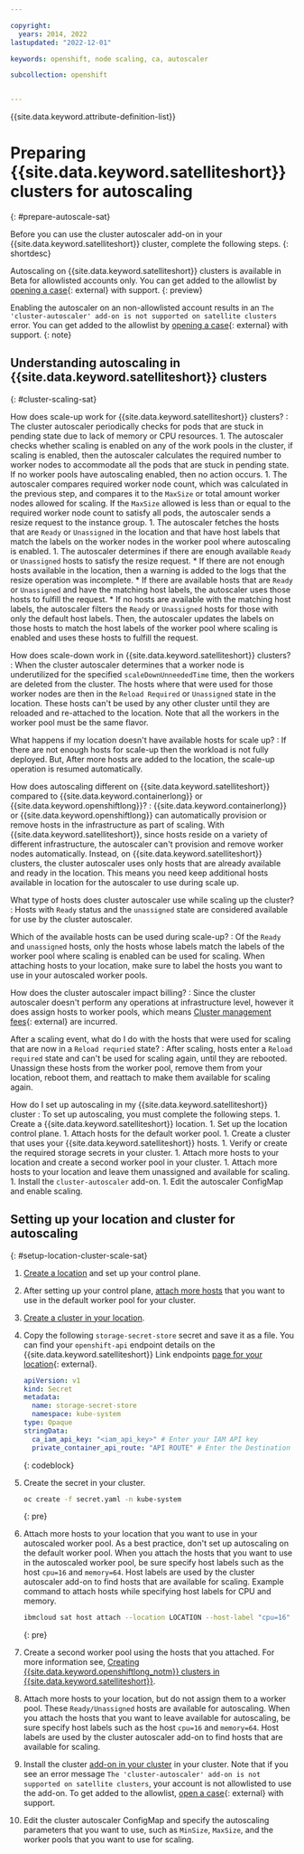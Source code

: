 ```yaml
---

copyright: 
  years: 2014, 2022
lastupdated: "2022-12-01"

keywords: openshift, node scaling, ca, autoscaler

subcollection: openshift


---
```


{{site.data.keyword.attribute-definition-list}}



# Preparing {{site.data.keyword.satelliteshort}} clusters for autoscaling
{: #prepare-autoscale-sat}

Before you can use the cluster autoscaler add-on in your {{site.data.keyword.satelliteshort}} cluster, complete the following steps.
{: shortdesc}

Autoscaling on {{site.data.keyword.satelliteshort}} clusters is available in Beta for allowlisted accounts only. You can get added to the allowlist by [opening a case](https://cloud.ibm.com/unifiedsupport/cases/form){: external} with support. 
{: preview}

Enabling the autoscaler on an non-allowlisted account results in an `The 'cluster-autoscaler' add-on is not supported on satellite clusters` error. You can get added to the allowlist by [opening a case](https://cloud.ibm.com/unifiedsupport/cases/form){: external} with support.
{: note}

## Understanding autoscaling in {{site.data.keyword.satelliteshort}} clusters
{: #cluster-scaling-sat}

How does scale-up work for {{site.data.keyword.satelliteshort}} clusters?
:   The cluster autoscaler periodically checks for pods that are stuck in pending state due to lack of memory or CPU resources. 
    1. The autoscaler checks whether scaling is enabled on any of the work pools in the cluster, if scaling is enabled, then the autoscaler calculates the required number to worker nodes to accommodate all the pods that are stuck in pending state. If no worker pools have autoscaling enabled, then no action occurs.
    1. The autoscaler compares required worker node count, which was calculated in the previous step, and compares it to the `MaxSize` or total amount worker nodes allowed for scaling. If the `MaxSize` allowed is less than or equal to the required worker node count to satisfy all pods, the autoscaler sends a resize request to the instance group.
    1. The autoscaler fetches the hosts that are `Ready` or `Unassigned` in the location and that have host labels that match the labels on the worker nodes in the worker pool where autoscaling is enabled. 
    1. The autoscaler determines if there are enough available `Ready` or `Unassigned` hosts to satisfy the resize request. 
        * If there are not enough hosts available in the location, then a warning is added to the logs that the resize operation was incomplete.
        * If there are available hosts that are `Ready` or `Unassigned` and have the matching host labels, the autoscaler uses those hosts to fulfill the request.
        * If no hosts are available with the matching host labels, the autoscaler filters the `Ready` or `Unassigned` hosts for those with only the default host labels. Then, the autoscaler updates the labels on those hosts to match the host labels of the worker pool where scaling is enabled and uses these hosts to fulfill the request.

How does scale-down work in {{site.data.keyword.satelliteshort}} clusters?
:   When the cluster autoscaler determines that a worker node is underutilized for the specified `scaleDownUnneededTime` time, then the workers are deleted from the cluster. The hosts where that were used for those worker nodes are then in the `Reload Required` or `Unassigned` state in the location. These hosts can't be used by any other cluster until they are reloaded and re-attached to the location. Note that all the workers in the worker pool must be the same flavor.

What happens if my location doesn't have available hosts for scale up?
:   If there are not enough hosts for scale-up then the workload is not fully deployed. But, After more hosts are added to the location, the scale-up operation is resumed automatically.

How does autoscaling different on {{site.data.keyword.satelliteshort}} compared to {{site.data.keyword.containerlong}} or {{site.data.keyword.openshiftlong}}?
:   {{site.data.keyword.containerlong}} or {{site.data.keyword.openshiftlong}} can automatically provision or remove hosts in the infrastructure as part of scaling. With {{site.data.keyword.satelliteshort}}, since hosts reside on a variety of different infrastructure, the autoscaler can't provision and remove worker nodes automatically. Instead, on {{site.data.keyword.satelliteshort}} clusters, the cluster autoscaler uses only hosts that are already available and ready in the location. This means you need keep additional hosts available in location for the autoscaler to use during scale up.

What type of hosts does cluster autoscaler use while scaling up the cluster?
:   Hosts with `Ready` status and the `unassigned` state are considered available for use by the cluster autoscaler.

Which of the available hosts can be used during scale-up?
:   Of the `Ready` and `unassigned` hosts, only the hosts whose labels match the labels of the worker pool where scaling is enabled can be used for scaling. When attaching hosts to your location, make sure to label the hosts you want to use in your autoscaled worker pools.

How does the cluster autoscaler impact billing?
:   Since the cluster autoscaler doesn't perform any operations at infrastructure level, however it does assign hosts to worker pools, which means [Cluster management fees](/docs/satellite?topic=satellite-faqs#pricing){: external} are incurred.

After a scaling event, what do I do with the hosts that were used for scaling that are now in a `Reload requried` state?
:   After scaling, hosts enter a `Reload required` state and can't be used for scaling again, until they are rebooted. Unassign these hosts from the worker pool, remove them from your location, reboot them, and reattach to make them available for scaling again.

How do I set up autoscaling in my {{site.data.keyword.satelliteshort}} cluster
:   To set up autoscaling, you must complete the following steps.
    1. Create a {{site.data.keyword.satelliteshort}} location.
    1. Set up the location control plane.
    1. Attach hosts for the default worker pool.
    1. Create a cluster that uses your {{site.data.keyword.satelliteshort}} hosts.
    1. Verify or create the required storage secrets in your cluster.
    1. Attach more hosts to your location and create a second worker pool in your cluster.
    1. Attach more hosts to your location and leave them unassigned and available for scaling.
    1. Install the `cluster-autoscaler` add-on.
    1. Edit the autoscaler ConfigMap and enable scaling.


## Setting up your location and cluster for autoscaling
{: #setup-location-cluster-scale-sat}

1. [Create a location](/docs/satellite?topic=satellite-locations) and set up your control plane.

1. After setting up your control plane, [attach more hosts](/docs/satellite?topic=satellite-attach-hosts) that you want to use in the default worker pool for your cluster.

1. [Create a cluster in your location](/docs/openshift?topic=openshift-satellite-clusters).

1. Copy the following `storage-secret-store` secret and save it as a file. You can find your `openshift-api` endpoint details on the {{site.data.keyword.satelliteshort}} Link endpoints [page for your location](https://cloud.ibm.com/satellite/locations){: external}.
    ```yaml
    apiVersion: v1
    kind: Secret
    metadata:
      name: storage-secret-store
      namespace: kube-system
    type: Opaque
    stringData:
      ca_iam_api_key: "<iam_api_key>" # Enter your IAM API key
      private_container_api_route: "API ROUTE" # Enter the Destination IP of the openshift-api Link endpoint for your Satellite loction. For example: https://i43fb00XXX-XXXX6bf59a8XXX-ce00.us-east.satellite.appdomain.cloud
    ```
    {: codeblock}
    
1. Create the secret in your cluster. 

    ```sh
    oc create -f secret.yaml -n kube-system
    ```
    {: pre}

1. Attach more hosts to your location that you want to use in your autoscaled worker pool. As a best practice, don't set up autoscaling on the default worker pool. When you attach the hosts that you want to use in the autoscaled worker pool, be sure specify host labels such as the host `cpu=16` and `memory=64`. Host labels are used by the cluster autoscaler add-on to find hosts that are available for scaling.
    Example command to attach hosts while specifying host labels for CPU and memory.
    ```sh
    ibmcloud sat host attach --location LOCATION --host-label "cpu=16" --host-label "memory=64" [--operating-system SYSTEM]
    ```
    {: pre}
    
1. Create a second worker pool using the hosts that you attached. For more information see, [Creating {{site.data.keyword.openshiftlong_notm}} clusters in {{site.data.keyword.satelliteshort}}](/docs/openshift?topic=openshift-satellite-clusters#satcluster-access).

1. Attach more hosts to your location, but do not assign them to a worker pool. These `Ready/Unassigned` hosts are available for autoscaling. When you attach the hosts that you want to leave available for autoscaling, be sure specify host labels such as the host `cpu=16` and `memory=64`. Host labels are used by the cluster autoscaler add-on to find hosts that are available for scaling.
1. Install the cluster [add-on in your cluster](/docs/containers?topic=containers-cluster-scaling-install-addon) in your cluster. Note that if you see an error message `The 'cluster-autoscaler' add-on is not supported on satellite clusters`, your account is not allowlisted to use the add-on. To get added to the allowlist, [open a case](https://cloud.ibm.com/unifiedsupport/cases/form){: external} with support.
1. Edit the cluster autoscaler ConfigMap and specify the autoscaling parameters that you want to use, such as `MinSize`, `MaxSize`, and the worker pools that you want to use for scaling.



 
